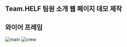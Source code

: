 ## Team.HELF 팀원 소개 웹 페이지 데모 제작

## 와이어 프레임
![main](https://github.com/kngslbm/study/assets/148850117/95f5aa2a-3c15-428a-b505-5b4fa7bf7d7c)
![crew](https://github.com/kngslbm/study/assets/148850117/1fc8b975-d60f-4301-9ab6-46790edb5747)


